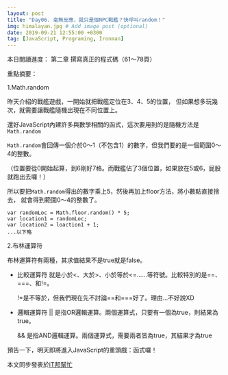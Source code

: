 ```yaml
---
layout: post
title: "Day06. 毫無反應，就只是個NPC戰艦？快呼叫random！"
img: himalayan.jpg # Add image post (optional)
date: 2019-09-21 12:55:00 +0300
tag: [JavaScript, Programing, Ironman]
---
```

本日閱讀進度：
第二章 撰寫真正的程式碼（61～78頁）

重點摘要：

1.Math.random

昨天介紹的戰艦遊戲，一開始就把戰艦定位在3、4、5的位置，
但如果想多玩幾次，就需要讓戰艦隨機出現在不同位置上。

還好JavaScript內建許多與數學相關的函式，這次要用到的是隨機方法是
`Math.random`

`Math.random`會回傳一個介於0～1（不包含1）的數字，但我們要的是一個範圍0～4的整數。

（位置要從0開始起算，到6剛好7格。而戰艦佔了3個位置，如果放在5或6，屁股就跑出去囉！）

所以要把`Math.random`得出的數字乘上5，然後再加上floor方法，將小數點直接捨去，
就會得到範圍0～4的整數了。

```
var randomLoc = Math.floor.random() * 5;
var location1 = randomLoc;
var location2 = loaction1 + 1;
...以下略
```

2.布林運算符

布林運算符有兩種，其求值結果不是true就是false。
  - 比較運算符
    就是小於<、大於>、小於等於<=......等符號。比較特別的是==、===、和!=。

    !=是不等於，但我們現在先不討論==和===好了。理由...不好說XD 
   
  - 邏輯運算符
    ||  是指OR邏輯運算。兩個運算式，只要有一個為true，則結果為true。

    &&  是指AND邏輯運算。兩個運算式，需要兩者皆為true，其結果才為true
    
預告一下，明天即將進入JavaScript的重頭戲：函式囉！

本文同步發表於[iT邦幫忙](https://ithelp.ithome.com.tw/articles/10218723)